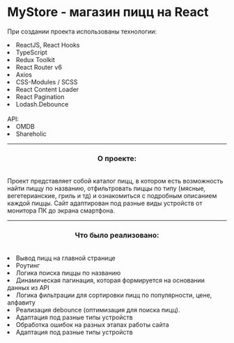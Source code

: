
# MyStore - магазин пицц на React

При создании проекта использованы технологии:
<li>ReactJS, React Hooks</li>
<li>TypeScript</li>
<li>Redux Toolkit</li>
<li>React Router v6</li>
<li>Axios</li>
<li>CSS-Modules / SCSS</li>
<li>React Content Loader</li>
<li>React Pagination </li>
<li>Lodash.Debounce</li>
<br>
API:
<li>OMDB</li>
<li>Shareholic</li>
<hr>
<h3 align=center>О проекте:</h3>
<br>
Проект представляет собой каталог пицц, в котором есть возможность найти пиццу  по названию, отфильтровать пиццы по типу (мясные, вегетерианские, гриль и тд) и ознакомиться с подробным описанием каждой пиццы. Сайт адаптирован под разные виды устройств от монитора ПК до экрана смартфона.
<hr>
<h3 align=center>Что было реализовано:</h3>
<br>
<li>Вывод пицц на главной странице</li>
<li>Роутинг</li>
<li>Логика поиска пиццы по названию</li>
<li>Динамическая пагинация, которая формируется на основании данных из API</li>
<li>Логика фильтрации для сортировки пицц по популярности, цене, алфавиту</li>
<li>Реализация debounce (оптимизация для поиска пицц).</li>
<li>Адаптация под разные типы устройств</li>
<li>Обработка ошибок на разных этапах работы сайта </li>
<li>Адаптация под разные типы устройств</li>
<br><br>

